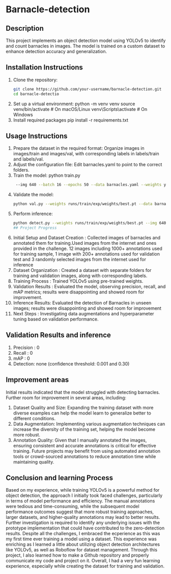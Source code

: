 # Barnacle-detection
## Description
This project implements an object detection model using YOLOv5 to identify and count barnacles in images. The model is trained on a custom dataset to enhance detection accuracy and generalization.
## Installation Instructions
1. Clone the repository:
   ```bash
   git clone https://github.com/your-username/barnacle-detection.git
   cd barnacle-detectio
2. Set up a virtual environment:
    python -m venv venv
    source venv/bin/activate  # On macOS/Linux
    venv\Scripts\activate  # On Windows
3. Install required packages
    pip install -r requirements.txt

## Usage Instructions 

1. Prepare the dataset in the required format:
     Organize images in images/train and images/val, with corresponding labels in labels/train and labels/val.
2. Adjust the configuration file:
     Edit barnacles.yaml to point to the correct folders.
3. Train the model:
      python train.py
   ```bash
    --img 640 --batch 16 --epochs 50 --data barnacles.yaml --weights yolov5s.pt --cache
5. Validate the model:
      ```bash
      python val.py --weights runs/train/exp/weights/best.pt --data barnacles.yaml --img 640
6. Perform inference:
      ```bash
      python detect.py --weights runs/train/exp/weights/best.pt --img 640 --source path/to/test/images (whatever the location is on your PC)
   ## Project Progress
1. Initial Setup and Dataset Creation : Collected images of barnacles and annotated them for training.Used images from the internet and ones 
   provided in the challenge. 12 images including 1000+ annotations used for training sample, 1 image with 200+ annotations used for validation test 
   and 3 randomly selected images from the internet used for inference 
2. Dataset Organization : Created a  dataset with separate folders for training and validation images, along with corresponding labels.
3. Training Process : Trained YOLOv5 using pre-trained weights.
4. Validation Results : Evaluated the model, observing precision, recall, and mAP metrics; results were disappointing and showed room for improvement.
5. Inference Results: Evaluated the detection of Barnacles in unseen images; results were disappointing and showed room for improvement
6. Next Steps : Investigating data augmentations and hyperparameter tuning based on validation performance.
## Validation Results and inference
1. Precision : 0 
2. Recall : 0 
3. mAP : 0
4. Detection: none (confidence threshold: 0.001 and 0.30)

## Improvement areas
Initial results indicated that the model struggled with detecting barnacles. Further room for improvement in several areas, including:

1. Dataset Quality and Size: Expanding the training dataset with more diverse examples can help the model learn to generalize better to different conditions.
2. Data Augmentation: Implementing various augmentation techniques can increase the diversity of the training set, helping the model become more robust.
3. Annotation Quality: Given that I manually annotated the images, ensuring consistent and accurate annotations is critical for effective training. Future projects may benefit from using automated annotation tools or crowd-sourced annotations to reduce annotation time while maintaining quality.
## Conclusion and learning Process

Based on my experience, while training YOLOv5 is a powerful method for object detection, the approach I initially took faced challenges, particularly in terms of model performance and efficiency. The manual annotations were tedious and time-consuming, while the subsequent model performance outcomes suggest that more robust training approaches, larger datasets, and higher-quality annotations may lead to better results. Further investigation is required to identify any underlying issues with the prototype implementation that could have contributed to the zero-detection results.
Despite all the challenges, I embraced the ecperience as this was my first time ever training a model using a dataset. This experience was enriching as I learned a little about utilizing object detection architectures like YOLOv5, as well as Roboflow for dataset management. Through this project, I also learned how to make a Github repository and properly communicate my code and project on it. Overall, I had a very fun learning experience, especially while creating the dataset for training and validation. 
